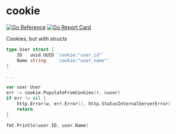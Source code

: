# cookie

[![Go Reference](https://pkg.go.dev/badge/github.com/syntaqx/cookie.svg)](https://pkg.go.dev/github.com/syntaqx/cookie)
[![Go Report Card](https://goreportcard.com/badge/github.com/syntaqx/cookie)](https://goreportcard.com/report/github.com/syntaqx/cookie)

Cookies, but with structs

```go
type User struct {
	ID   uuid.UUID `cookie:"user_id"`
	Name string    `cookie:"user_name"`
}

...

var user User
err := cookie.PopulateFromCookies(r, &user)
if err != nil {
    http.Error(w, err.Error(), http.StatusInternalServerError)
    return
}

fmt.Println(user.ID, user.Name)
```
